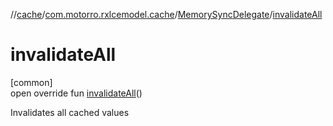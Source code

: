 //[cache](../../../index.md)/[com.motorro.rxlcemodel.cache](../index.md)/[MemorySyncDelegate](index.md)/[invalidateAll](invalidate-all.md)

# invalidateAll

[common]\
open override fun [invalidateAll](invalidate-all.md)()

Invalidates all cached values
